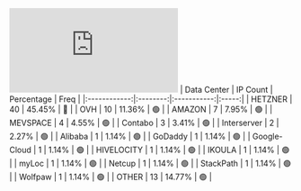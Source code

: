 ![Diagramm](https://github.com/obajay/StateSync-snapshots/blob/main/Projects/Aura/1/README.md)
| Data Center | IP Count | Percentage | Freq |
|:------------:|:--------:|:-----------:|:-----:|
| HETZNER | 40 | 45.45% | 🔴 |
| OVH | 10 | 11.36% | 🟢 |
| AMAZON | 7 | 7.95% | 🟢 |
| MEVSPACE | 4 | 4.55% | 🟢 |
| Contabo | 3 | 3.41% | 🟢 |
| Interserver | 2 | 2.27% | 🟢 |
| Alibaba | 1 | 1.14% | 🟢 |
| GoDaddy | 1 | 1.14% | 🟢 |
| Google-Cloud | 1 | 1.14% | 🟢 |
| HIVELOCITY | 1 | 1.14% | 🟢 |
| IKOULA | 1 | 1.14% | 🟢 |
| myLoc | 1 | 1.14% | 🟢 |
| Netcup | 1 | 1.14% | 🟢 |
| StackPath | 1 | 1.14% | 🟢 |
| Wolfpaw | 1 | 1.14% | 🟢 |
| OTHER | 13 | 14.77% | 🟢 |